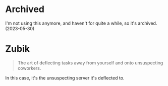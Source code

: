 # Archived
I'm not using this anymore, and haven't for quite a while, so it's archived. (2023-05-30)

# Zubik
> The art of deflecting tasks away from yourself and onto unsuspecting coworkers.

In this case, it's the unsuspecting server it's deflected to.
